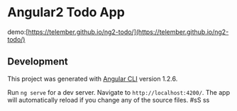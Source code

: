 # Angular2 Todo App
demo:[https://telember.github.io/ng2-todo/](https://telember.github.io/ng2-todo/)

## Development 

This project was generated with [Angular CLI](https://github.com/angular/angular-cli) version 1.2.6.

Run `ng serve` for a dev server. Navigate to `http://localhost:4200/`. The app will automatically reload if you change any of the source files. #sS ss

